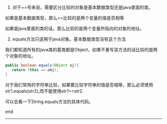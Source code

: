 1. 对于==号来说，需要区分比较的对象是基本数据类型还是java里面的类。

如果是基本数据类型，那么==比较的是两个变量的值是否相等

如果是java里面的类的话，那么比较的是两个变量所指向的对象的地址。

2. equals方法只适用于java对象。基本数据类型没有这个方法

我们都知道所有的java类的基类都是Object，如果不重写该方法的话比较的是两个对象的地址。

```java
public boolean equals(Object oj){
   return (this == obj);
}
```


对于我们常用的字符串比较，如果要比较字符串的值是否相等，那么必须使用str1.equals(str2),而不能使用str1==str2.

可以去看一下String.equals方法的具体代码。

end

----


